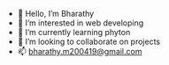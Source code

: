- 👋 Hello, I’m Bharathy
- 👀 I’m interested in web developing
- 🌱 I’m currently learning phyton
- 💞️ I’m looking to collaborate on projects
- 📫 bharathy.m200419@gmail.com

<!---
Bharathy2004/Bharathy2004 is a ✨ special ✨ repository because its `README.md` (this file) appears on your GitHub profile.
You can click the Preview link to take a look at your changes.
--->
